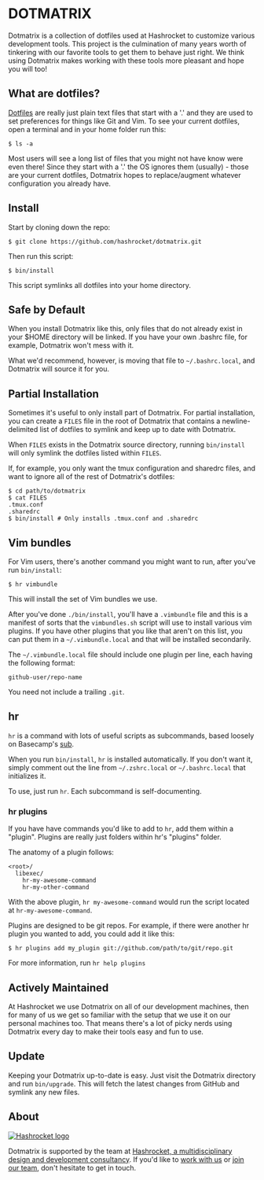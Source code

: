 # DOTMATRIX

Dotmatrix is a collection of dotfiles used at Hashrocket to customize various
development tools. This project is the culmination of many years worth of
tinkering with our favorite tools to get them to behave just right. We think
using Dotmatrix makes working with these tools more pleasant and hope you will
too!

## What are dotfiles?

[Dotfiles][wikipedia] are really just plain text files that start with a '.' and
they are used to set preferences for things like Git and Vim. To see your
current dotfiles, open a terminal and in your home folder run this:

[wikipedia]: https://en.wikipedia.org/wiki/Hidden_file_and_hidden_directory

```
$ ls -a
```

Most users will see a long list of files that you might not have know were even
there! Since they start with a '.' the OS ignores them (usually) - those are
your current dotfiles, Dotmatrix hopes to replace/augment whatever configuration
you already have.

## Install

Start by cloning down the repo:

```
$ git clone https://github.com/hashrocket/dotmatrix.git
```

Then run this script:

```
$ bin/install
```

This script symlinks all dotfiles into your home directory.

## Safe by Default

When you install Dotmatrix like this, only files that do not already exist in
your $HOME directory will be linked. If you have your own .bashrc file, for
example, Dotmatrix won't mess with it.

What we'd recommend, however, is moving that file to `~/.bashrc.local`, and
Dotmatrix will source it for you.

## Partial Installation

Sometimes it's useful to only install part of Dotmatrix. For partial
installation, you can create a `FILES` file in the root of Dotmatrix that
contains a newline-delimited list of dotfiles to symlink and keep up to date
with Dotmatrix.

When `FILES` exists in the Dotmatrix source directory, running `bin/install`
will only symlink the dotfiles listed within `FILES`.

If, for example, you only want the tmux configuration and sharedrc files, and
want to ignore all of the rest of Dotmatrix's dotfiles:

```
$ cd path/to/dotmatrix
$ cat FILES
.tmux.conf
.sharedrc
$ bin/install # Only installs .tmux.conf and .sharedrc
```

## Vim bundles

For Vim users, there's another command you might want to run, after you've run
`bin/install`:

```
$ hr vimbundle
```

This will install the set of Vim bundles we use.

After you've done `./bin/install`, you'll have a `.vimbundle` file and this is a
manifest of sorts that the `vimbundles.sh` script will use to install various
vim plugins. If you have other plugins that you like that aren't on this list,
you can put them in a `~/.vimbundle.local` and that will be installed
secondarily.

The `~/.vimbundle.local` file should include one plugin per line, each having
the following format:

```
github-user/repo-name
```

You need not include a trailing `.git`.

## hr

`hr` is a command with lots of useful scripts as subcommands, based loosely on
Basecamp's [sub][sub].

[sub]: https://github.com/basecamp/sub

When you run `bin/install`, `hr` is installed automatically. If you don't want
it, simply comment out the line from `~/.zshrc.local` or `~/.bashrc.local` that
initializes it.

To use, just run `hr`. Each subcommand is self-documenting.

### hr plugins

If you have have commands you'd like to add to `hr`, add them within a "plugin".
Plugins are really just folders within hr's "plugins" folder.

The anatomy of a plugin follows:

```
<root>/
  libexec/
    hr-my-awesome-command
    hr-my-other-command
```

With the above plugin, `hr my-awesome-command` would run the script located at
`hr-my-awesome-command`.

Plugins are designed to be git repos. For example, if there were another hr
plugin you wanted to add, you could add it like this:

```
$ hr plugins add my_plugin git://github.com/path/to/git/repo.git
```

For more information, run `hr help plugins`

## Actively Maintained

At Hashrocket we use Dotmatrix on all of our development machines, then for many
of us we get so familiar with the setup that we use it on our personal machines
too. That means there's a lot of picky nerds using Dotmatrix every day to make
their tools easy and fun to use.

## Update

Keeping your Dotmatrix up-to-date is easy. Just visit the Dotmatrix directory
and run `bin/upgrade`. This will fetch the latest changes from GitHub and
symlink any new files.

## About

[![Hashrocket logo](https://hashrocket.com/hashrocket_logo.svg)](https://hashrocket.com)

Dotmatrix is supported by the team at [Hashrocket, a multidisciplinary design
and development consultancy](https://hashrocket.com). If you'd like to [work
with us](https://hashrocket.com/contact-us/hire-us) or [join our
team](https://hashrocket.com/contact-us/jobs), don't hesitate to get in touch.

